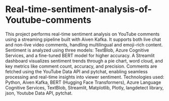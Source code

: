 # Real-time-sentiment-analysis-of-Youtube-comments
This project performs real-time sentiment analysis on YouTube comments using a streaming pipeline built with Aiven Kafka. It supports both live chat and non-live video comments, handling multilingual and emoji-rich content. Sentiment is analyzed using three models: TextBlob, Azure Cognitive Services, and a fine-tuned BERT model for higher accuracy. A Streamlit dashboard visualizes sentiment trends through a pie chart, word cloud, and key metrics like comment count, accuracy, and precision. Comments are fetched using the YouTube Data API and pytchat, enabling seamless processing and real-time insights into viewer sentiment.
Technologies used: Python, Aiven Kafka, BERT (Hugging Face Transformers), Azure Language Cognitive Services, TextBlob, Streamlit, Matplotlib, Plotly, langdetect library, json, Youtube Data API, pytchat.

